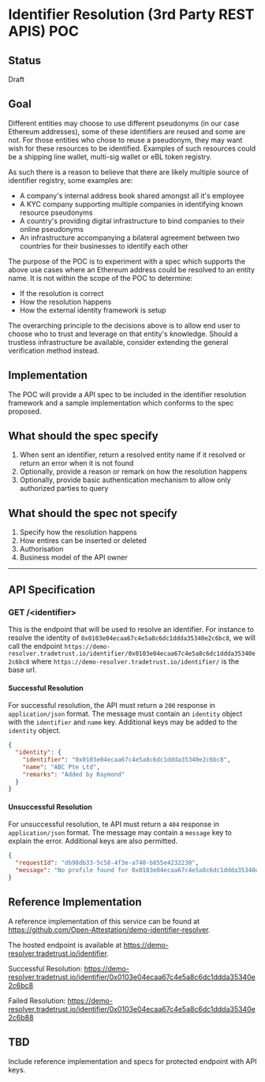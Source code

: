 # Identifier Resolution (3rd Party REST APIS) POC

## Status

Draft

## Goal

Different entities may choose to use different pseudonyms (in our case Ethereum addresses), some of these identifiers are reused and some are not. For those entities who chose to reuse a pseudonym, they may want wish for these resources to be identified. Examples of such resources could be a shipping line wallet, multi-sig wallet or eBL token registry.

As such there is a reason to believe that there are likely multiple source of identifier registry, some examples are:

- A company's internal address book shared amongst all it's employee
- A KYC company supporting multiple companies in identifying known resource pseudonyms
- A country's providing digital infrastructure to bind companies to their online pseudonyms
- An infrastructure accompanying a bilateral agreement between two countries for their businesses to identify each other

The purpose of the POC is to experiment with a spec which supports the above use cases where an Ethereum address could be resolved to an entity name. It is not within the scope of the POC to determine:

- If the resolution is correct
- How the resolution happens
- How the external identity framework is setup

The overarching principle to the decisions above is to allow end user to choose who to trust and leverage on that entity's knowledge. Should a trustless infrastructure be available, consider extending the general verification method instead.

## Implementation

The POC will provide a API spec to be included in the identifier resolution framework and a sample implementation which conforms to the spec proposed.

## What should the spec specify

1. When sent an identifier, return a resolved entity name if it resolved or return an error when it is not found
2. Optionally, provide a reason or remark on how the resolution happens
3. Optionally, provide basic authentication mechanism to allow only authorized parties to query

## What should the spec not specify

1. Specify how the resolution happens
2. How entires can be inserted or deleted
3. Authorisation
4. Business model of the API owner

---

## API Specification

### GET /\<identifier\>

This is the endpoint that will be used to resolve an identifier. For instance to resolve the identity of `0x0103e04ecaa67c4e5a8c6dc1ddda35340e2c6bc8`, we will call the endpoint `https://demo-resolver.tradetrust.io/identifier/0x0103e04ecaa67c4e5a8c6dc1ddda35340e2c6bc8` where `https://demo-resolver.tradetrust.io/identifier/` is the base url.

#### Successful Resolution

For successful resolution, the API must return a `200` response in `application/json` format. The message must contain an `identity` object with the `identifier` and `name` key. Additional keys may be added to the `identity` object.

```json
{
  "identity": {
    "identifier": "0x0103e04ecaa67c4e5a8c6dc1ddda35340e2c6bc8",
    "name": "ABC Pte Ltd",
    "remarks": "Added by Raymond"
  }
}
```

#### Unsuccessful Resolution

For unsuccessful resolution, te API must return a `404` response in `application/json` format. The message may contain a `message` key to explain the error. Additional keys are also permitted.

```json
{
  "requestId": "db98db33-5c58-4f3e-a740-b855e4232230",
  "message": "No profile found for 0x0103e04ecaa67c4e5a8c6dc1ddda35340e2c6b88"
}
```

## Reference Implementation

A reference implementation of this service can be found at https://github.com/Open-Attestation/demo-identifier-resolver.

The hosted endpoint is available at https://demo-resolver.tradetrust.io/identifier.

Successful Resolution:
https://demo-resolver.tradetrust.io/identifier/0x0103e04ecaa67c4e5a8c6dc1ddda35340e2c6bc8

Failed Resolution:
https://demo-resolver.tradetrust.io/identifier/0x0103e04ecaa67c4e5a8c6dc1ddda35340e2c6b88

## TBD

Include reference implementation and specs for protected endpoint with API keys.

